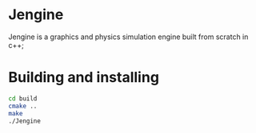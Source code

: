 # Jengine

Jengine is a graphics and physics simulation engine built from scratch in c++;

# Building and installing

```bash
cd build
cmake ..
make
./Jengine
```
